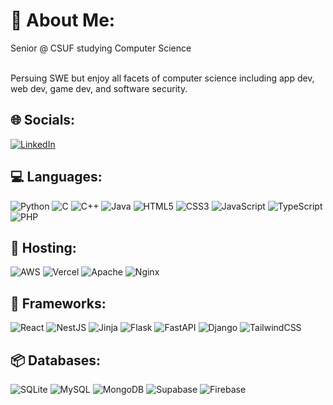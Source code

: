 # 💫 About Me:
Senior @ CSUF studying Computer Science<br><br>

Persuing SWE but enjoy all facets of computer science including app dev, web dev, game dev, and software security.


## 🌐 Socials:
[![LinkedIn](https://img.shields.io/badge/LinkedIn-%230077B5.svg?logo=linkedin&logoColor=white)](https://linkedin.com/in/nickgoulart) 

## 💻 Languages:
![Python](https://img.shields.io/badge/python-3670A0?style=for-the-badge&logo=python&logoColor=ffdd54)
![C](https://img.shields.io/badge/c-%2300599C.svg?style=for-the-badge&logo=c&logoColor=white) 
![C++](https://img.shields.io/badge/c++-%2300599C.svg?style=for-the-badge&logo=c%2B%2B&logoColor=white) 
![Java](https://img.shields.io/badge/java-%23ED8B00.svg?style=for-the-badge&logo=openjdk&logoColor=white)
![HTML5](https://img.shields.io/badge/html5-%23E34F26.svg?style=for-the-badge&logo=html5&logoColor=white) 
![CSS3](https://img.shields.io/badge/css3-%231572B6.svg?style=for-the-badge&logo=css3&logoColor=white)
![JavaScript](https://img.shields.io/badge/javascript-%23323330.svg?style=for-the-badge&logo=javascript&logoColor=%23F7DF1E)
![TypeScript](https://img.shields.io/badge/typescript-%23007ACC.svg?style=for-the-badge&logo=typescript&logoColor=white) 
![PHP](https://img.shields.io/badge/php-%23777BB4.svg?style=for-the-badge&logo=php&logoColor=white) 

## 🚀 Hosting:
![AWS](https://img.shields.io/badge/AWS-%23FF9900.svg?style=for-the-badge&logo=amazon-aws&logoColor=white)
![Vercel](https://img.shields.io/badge/vercel-%23000000.svg?style=for-the-badge&logo=vercel&logoColor=white)
![Apache](https://img.shields.io/badge/apache-%23D42029.svg?style=for-the-badge&logo=apache&logoColor=white) 
![Nginx](https://img.shields.io/badge/nginx-%23009639.svg?style=for-the-badge&logo=nginx&logoColor=white) 
## 💪 Frameworks:
 ![React](https://img.shields.io/badge/react-%2320232a.svg?style=for-the-badge&logo=react&logoColor=%2361DAFB) 
 ![NestJS](https://img.shields.io/badge/nestjs-%23E0234E.svg?style=for-the-badge&logo=nestjs&logoColor=white) 
 ![Jinja](https://img.shields.io/badge/jinja-white.svg?style=for-the-badge&logo=jinja&logoColor=black) 
 ![Flask](https://img.shields.io/badge/flask-%23000.svg?style=for-the-badge&logo=flask&logoColor=white) 
 ![FastAPI](https://img.shields.io/badge/FastAPI-005571?style=for-the-badge&logo=fastapi)
 ![Django](https://img.shields.io/badge/django-%23092E20.svg?style=for-the-badge&logo=django&logoColor=white)
 ![TailwindCSS](https://img.shields.io/badge/tailwindcss-%2338B2AC.svg?style=for-the-badge&logo=tailwind-css&logoColor=white) 
 ## 📦 Databases:
 ![SQLite](https://img.shields.io/badge/sqlite-%2307405e.svg?style=for-the-badge&logo=sqlite&logoColor=white)
 ![MySQL](https://img.shields.io/badge/mysql-4479A1.svg?style=for-the-badge&logo=mysql&logoColor=white)
 ![MongoDB](https://img.shields.io/badge/MongoDB-%234ea94b.svg?style=for-the-badge&logo=mongodb&logoColor=white)
 ![Supabase](https://img.shields.io/badge/Supabase-3ECF8E?style=for-the-badge&logo=supabase&logoColor=white) 
 ![Firebase](https://img.shields.io/badge/firebase-%23039BE5.svg?style=for-the-badge&logo=firebase)

<!-- Proudly created with GPRM ( https://gprm.itsvg.in ) -->
